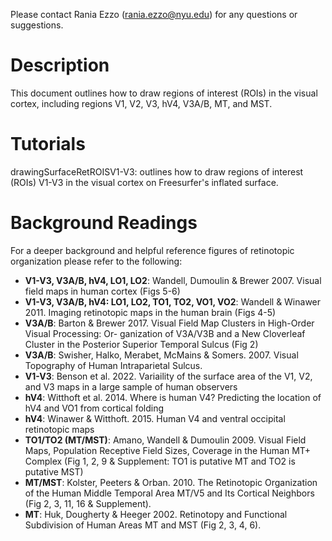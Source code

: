 Please contact Rania Ezzo (rania.ezzo@nyu.edu) for any questions or suggestions.

# Description
This document outlines how to draw regions of interest (ROIs) in the visual cortex, including regions V1, V2, V3, hV4, V3A/B, MT, and MST.

# Tutorials
drawingSurfaceRetROISV1-V3: outlines how to draw regions of interest (ROIs) V1-V3 in the visual cortex on Freesurfer's inflated surface.


# Background Readings
For a deeper background and helpful reference figures of retinotopic organization please refer to the following:

- **V1-V3, V3A/B, hV4, LO1, LO2**: Wandell, Dumoulin & Brewer 2007. Visual field maps in human cortex (Figs 5-6)
- **V1-V3, V3A/B, hV4: LO1, LO2, TO1, TO2, VO1, VO2**: Wandell & Winawer 2011. Imaging retinotopic maps in the human brain (Figs 4-5)
- **V3A/B**: Barton & Brewer 2017. Visual Field Map Clusters in High-Order Visual Processing: Or- ganization of V3A/V3B and a New Cloverleaf Cluster in the Posterior Superior Temporal Sulcus (Fig 2)
-  **V3A/B**: Swisher, Halko, Merabet, McMains & Somers. 2007. Visual Topography of Human Intraparietal Sulcus.
- **V1-V3**: Benson et al. 2022. Variaility of the surface area of the V1, V2, and V3 maps in a large sample of human observers
- **hV4**: Witthoft et al. 2014. Where is human V4? Predicting the location of hV4 and VO1 from cortical folding
- **hV4**: Winawer & Witthoft. 2015. Human V4 and ventral occipital retinotopic maps
- **TO1/TO2 (MT/MST)**: Amano, Wandell & Dumoulin 2009. Visual Field Maps, Population Receptive Field Sizes, Coverage in the Human MT+ Complex (Fig 1, 2, 9 & Supplement: TO1 is putative MT and TO2 is putative MST)
- **MT/MST**: Kolster, Peeters & Orban. 2010. The Retinotopic Organization of the Human Middle Temporal Area MT/V5 and Its Cortical Neighbors (Fig 2, 3, 11, 16 & Supplement).
- **MT**: Huk, Dougherty & Heeger 2002. Retinotopy and Functional Subdivision of Human Areas MT and MST (Fig 2, 3, 4, 6).

